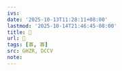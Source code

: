 ```yaml
---
ivs:
date: '2025-10-13T11:28:11+08:00'
lastmod: '2025-10-14T21:46:45-08:00'
title: 󰛹
url: 󰛹
tags: [寡, 寡]
src: GHZR, DCCV
note:
---
```

